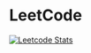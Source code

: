# LeetCode
[![Leetcode Stats](https://leetcard.jacoblin.cool/Somdeep?theme=nord&font=Acme&ext=heatmap)](https://leetcode.com/somdeep/)
